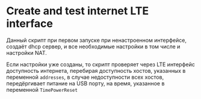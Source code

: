 # Create and test internet LTE interface
Данный скрипт при первом запуске при ненастроенном интерфейсе, создаёт dhcp сервер, и все необходимые настройки в том числе и настройки NAT.

Если настройки уже созданы, то скрипт проверяет через LTE интерфейс доступность интернета, перебирая доступность хостов, указанных в переменной `addresses`, в случае недоступности всех хостов, передёргивает питание на USB порту, на время, указанное в переменной `TimePowerReset`
